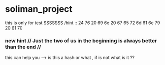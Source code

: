 # soliman_project
this is only for test
SSSSSSS /hint ::  24 76 20 69 6e 20 67 65 72 6d 61 6e 79 20 61 70
### new hint // Just the two of us in the beginning is always better than the end //
this can help you --> is this a hash or what , if is not what is it ??
